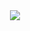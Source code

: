   <div align="center">
  <a href="https://en.wikipedia.org/wiki/Arecibo_message"><img src="https://upload.wikimedia.org/wikipedia/commons/5/55/Arecibo_message.svg" /></a></div>
